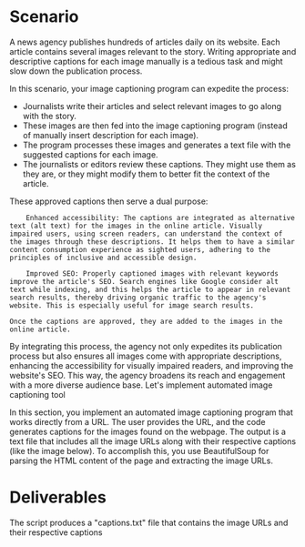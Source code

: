 # Scenario

A news agency publishes hundreds of articles daily on its website. Each article contains several images relevant to the story. Writing appropriate and descriptive captions for each image manually is a tedious task and might slow down the publication process.


In this scenario, your image captioning program can expedite the process:

- Journalists write their articles and select relevant images to go along with the story.
- These images are then fed into the image captioning program (instead of manually insert description for each image).
- The program processes these images and generates a text file with the suggested captions for each image.
- The journalists or editors review these captions. They might use them as they are, or they might modify them to better fit the context of the article.

These approved captions then serve a dual purpose:

        Enhanced accessibility: The captions are integrated as alternative text (alt text) for the images in the online article. Visually impaired users, using screen readers, can understand the context of the images through these descriptions. It helps them to have a similar content consumption experience as sighted users, adhering to the principles of inclusive and accessible design.

        Improved SEO: Properly captioned images with relevant keywords improve the article's SEO. Search engines like Google consider alt text while indexing, and this helps the article to appear in relevant search results, thereby driving organic traffic to the agency's website. This is especially useful for image search results.

    Once the captions are approved, they are added to the images in the online article.

By integrating this process, the agency not only expedites its publication process but also ensures all images come with appropriate descriptions, enhancing the accessibility for visually impaired readers, and improving the website's SEO. This way, the agency broadens its reach and engagement with a more diverse audience base.
Let's implement automated image captioning tool

In this section, you implement an automated image captioning program that works directly from a URL. The user provides the URL, and the code generates captions for the images found on the webpage. The output is a text file that includes all the image URLs along with their respective captions (like the image below). To accomplish this, you use BeautifulSoup for parsing the HTML content of the page and extracting the image URLs.

# Deliverables

The script produces a "captions.txt" file that contains the image URLs and their respective captions
